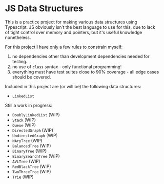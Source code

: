 # JS Data Structures

This is a practice project for making various data structures using Typescript.
JS obviously isn't the best language to use for this, due to lack of tight control over memory and pointers, but it's useful knowledge nonetheless.

For this project I have only a few rules to constrain myself:
1. no dependencies other than development dependencies needed for testing.
2. no use of `class` syntax - only functional programming!
3. everything must have test suites close to 90% coverage - all edge cases should be covered.

Included in this project are (or will be) the following data structures:
* `LinkedList`
 
Still a work in progress:
* `DoublyLinkedList` (WIP)
* `Stack` (WIP)
* `Queue` (WIP)
* `DirectedGraph` (WIP)
* `UndirectedGraph` (WIP)
* `NAryTree` (WIP)
* `BalancedTree` (WIP)
* `BinaryTree` (WIP)
* `BinarySearchTree` (WIP)
* `AVLTree` (WIP)
* `RedBlackTree` (WIP)
* `TwoThreeTree` (WIP)
* `Trie` (WIP)
